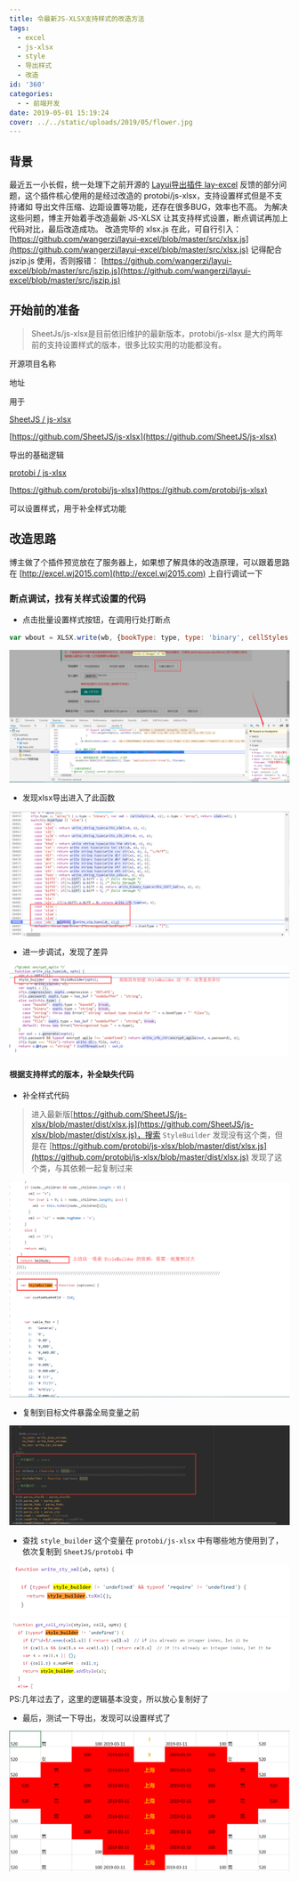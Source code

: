 ```yaml
---
title: 令最新JS-XLSX支持样式的改造方法
tags:
  - excel
  - js-xlsx
  - style
  - 导出样式
  - 改造
id: '360'
categories:
  - - 前端开发
date: 2019-05-01 15:19:24
cover: ../../static/uploads/2019/05/flower.jpg
---
```


## 背景

最近五一小长假，统一处理下之前开源的 [Layui导出插件 lay-excel](https://github.com/wangerzi/layui-excel) 反馈的部分问题，这个插件核心使用的是经过改造的 protobi/js-xlsx，支持设置样式但是不支持诸如 导出文件压缩、边距设置等功能，还存在很多BUG，效率也不高。 为解决这些问题，博主开始着手改造最新 JS-XLSX 让其支持样式设置，断点调试再加上代码对比，最后改造成功。 改造完毕的 xlsx.js 在此，可自行引入： [https://github.com/wangerzi/layui-excel/blob/master/src/xlsx.js](https://github.com/wangerzi/layui-excel/blob/master/src/xlsx.js) 记得配合 jszip.js 使用，否则报错： [https://github.com/wangerzi/layui-excel/blob/master/src/jszip.js](https://github.com/wangerzi/layui-excel/blob/master/src/jszip.js)

## 开始前的准备

> SheetJs/js-xlsx是目前依旧维护的最新版本，protobi/js-xlsx 是大约两年前的支持设置样式的版本，很多比较实用的功能都没有。

开源项目名称

地址

用于

[SheetJS / js-xlsx](https://github.com/SheetJS/js-xlsx)

[https://github.com/SheetJS/js-xlsx](https://github.com/SheetJS/js-xlsx)

导出的基础逻辑

[protobi / js-xlsx](https://github.com/protobi/js-xlsx)

[https://github.com/protobi/js-xlsx](https://github.com/protobi/js-xlsx)

可以设置样式，用于补全样式功能

## 改造思路

博主做了个插件预览放在了服务器上，如果想了解具体的改造原理，可以跟着思路在 [http://excel.wj2015.com](http://excel.wj2015.com) 上自行调试一下

### 断点调试，找有关样式设置的代码

*   点击批量设置样式按钮，在调用行处打断点

```javascript
var wbout = XLSX.write(wb, {bookType: type, type: 'binary', cellStyles: true});
```

![](../static/uploads/2019/05/59cb58df4b8239af744e7dedb4c202dd.png)

*   发现xlsx导出进入了此函数

![](../static/uploads/2019/05/0d060dd000f14d4248d9a0b690d158dc.png)

*   进一步调试，发现了差异

![](../static/uploads/2019/05/ec1dbef1c7bb6294902479f9476f6dad.png)

#### 根据支持样式的版本，补全缺失代码

*   补全样式代码

> 进入最新版[https://github.com/SheetJS/js-xlsx/blob/master/dist/xlsx.js](https://github.com/SheetJS/js-xlsx/blob/master/dist/xlsx.js)，搜索 `StyleBuilder` 发现没有这个类，但是在 [https://github.com/protobi/js-xlsx/blob/master/dist/xlsx.js](https://github.com/protobi/js-xlsx/blob/master/dist/xlsx.js) 发现了这个类，与其依赖一起复制过来

![](../static/uploads/2019/05/53ca8f3c054d618a5c642f00b64d2a70.png)

*   复制到目标文件暴露全局变量之前

![](../static/uploads/2019/05/9d9e1b38659099dbf158141ef8946282.png)

*   查找 `style_builder` 这个变量在 `protobi/js-xlsx` 中有哪些地方使用到了，依次复制到 `SheetJS/protobi` 中

![](../static/uploads/2019/05/a236429e076ed4b49cdaf83b0a9917eb.png) ![](../static/uploads/2019/05/19a56922a11ed2b160636e0a739abb6e.png) PS:几年过去了，这里的逻辑基本没变，所以放心复制好了

*   最后，测试一下导出，发现可以设置样式了

![](../static/uploads/2019/05/31876adf7ddaf845e9a6be32dcb9cd4f.png)